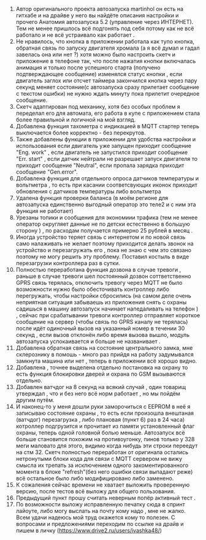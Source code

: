  1) Автор  оригинального проекта автозапуска martinhol он есть на гитхабе и на драйве у него вы найдёте описания настройки и прочего
Анатомия автозапуска 5.2 (управление через ИНТЕРНЕТ). Тем не менее пришлось всё подгонять под себя потому как не всё работало и не всё устраивало как работает .
 2) Не нравилось, что кнопка в приложении работала как тупо кнопка, обратная связь по запуску двигателя хромала (а я всё думал и гадал завелась она или нет ?) хотя можно было настроить скетч и приложение в телефоне так, что после нажатия кнопки включалась анимация и только после успешного старта (получено подтверждающее сообщение) изменялся статус кнопки , если двигатель заглох или отсчет таймера закончился кнопка через пару секунд меняет состояние(с автозапуска сразу прилетает сообщение с текстом ошибки) не нужно ждать минуту  пока прилетит очередное сообщение.
 3)   Скетч адаптирован под механику, хотя без особых проблем я переделал его для автомата, его работа в купе с приложением стала более правильной и логичной на мой взгляд.
4) Добавлена функция тахометра с индикацией в MQTT стартер теперь выключается более корректно - без перекрутов.
5) Также добавлены функции в приложении для удобства настройки и использования если двигатель уже запущен приходит сообщение "Eng. work" , если двигатель не запустился приходит сообщение "Err. start" , если датчик нейтрали не разрешает запуск двигателя то приходит сообщение "Neutral", если пропала зарядка приходит сообщение "Gen.error".
6) Добавлена функция для отдельного опроса датчиков температуры и вольтметра , то есть при касании соответсвующих иконок приходит обновления с датчиков температуры либо вольтметра 
7) Удалена функция проверки баланса (в моём регионе для автозапуска единственно выгодный оператор это теле2 и с ним эта функция не работает)
8) Урезаны топики и сообщения для экономиии трафика (тем не менее оператор округляет данные не по детски естественно в большую сторону ) , по расходам получается примерно 25 рублей в месяц .
9) Иногда устройство теряет связь с интернетом и по новой связь само налаживать не желает поэтому приходится делать звонок на устройство и перезагружать его , пока не знаю с чем это связано поэтому не могу решить эту проблему. Поставил костыль в виде перезагрузки контроллера раз в сутки.
10) Полностью переработана функция дозвона в случае тревоги , раньше в случае тревоги шел постоянный дозвон соттветственно GPRS  связь терялась, отключить тревогу через MQTT не было возможности нужно было обесточивать контроллер либо перегружать, чтобы настройки сбросились (на самом деле очень неприятная ситуация забываешь из приложения снять с охраны садишься в машину автозапуск начинает напедаливать на телефон ) , сейчас при срабатывании тревоги контроллер отправляет короткое сообщение на сервер (чтобы связь по GPRS каналу не терялась) после идёт одиночный вызов на указанный номер в течении 30 секунд , если вызов отклонён либо время вызова вышло, модуль автозапуска успокаивается и больше не названивает .
 11) Добавлена обратная связь на состояние центрального замка, мне склерознику в помошь - много раз прийдя на работу задумывался замкнута машина или нет , теперь в приложении всё хорошо видно.
 12) Добавлена , точнее выделена отдельно постановка на охрану то есть функция блокировки дверей и охрана по GSM вызываются отдельно.
10) Добавлен ватчдог на 8 секунд на всякий случай , один товарищ утверждал , что и без него всё норм работает , но мы пойдём другим путём. 
 13) И наконец-то у меня дошли руки заморочиться с EEPROM в неё я записываю состояние охраны , то есть если произошла внештаная (ватчдог) 
перезагрузка , либо плановая (пункт 6) раз в 24 часа) котроллер подгрузится и  прочитает из памяти установленный флаг охраны, теперь одной головной болью меньше. 
  Автозапуск всё больше становится похожим на противоугонку, пинов только у 328 меги маловато для этого, видимо когда нибудь эти строки переедут на стм 32. 
 Скетч полностью переработан от оригинала остались нетронутыми блоки кода для связи с MQTT сервером не вижу смысла их трепать за исключением одного закоментированного момента в блоке "refresh"(без него ошибки связи выпадают реже)  всё остальное было либо модифицировано либо заменено.
 14) К сожаления сейчас времени не хватает выложить проверенную версию, после тестов всё выложу для общего пользования.
 15) Предыдущий пункт прошу считать неверным попёр активный тест .
 16) По возможности выложу исправленную  печатку сюда в спринт лайоуте, либо могу выслать на почту кому надо , мне не жалко.  
  Всем удачи надеюсь мой труд окажется кому то полезен.
  С вопросами и предложениями  переходим по ссылке на драйв и пишем в личку (https://www.drive2.ru/users/ivashka48/)
